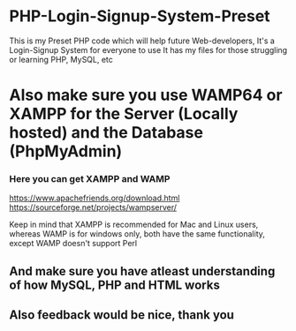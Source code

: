# PHP-Login-Signup-System-Preset
This is my Preset PHP code which will help future Web-developers, It's a Login-Signup System for everyone to use
It has my files for those struggling or learning PHP, MySQL, etc

# Also make sure you use WAMP64 or XAMPP for the Server (Locally hosted) and the Database (PhpMyAdmin)
### Here you can get XAMPP and WAMP
https://www.apachefriends.org/download.html
https://sourceforge.net/projects/wampserver/

Keep in mind that XAMPP is recommended for Mac and Linux users, whereas WAMP is for windows only, both have the same functionality, except WAMP doesn't support Perl
## And make sure you have atleast understanding of how MySQL, PHP and HTML works
## Also feedback would be nice, thank you
